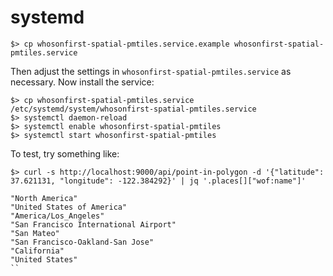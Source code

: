 # systemd

```
$> cp whosonfirst-spatial-pmtiles.service.example whosonfirst-spatial-pmtiles.service
```

Then adjust the settings in `whosonfirst-spatial-pmtiles.service` as necessary. Now install the service:

```
$> cp whosonfirst-spatial-pmtiles.service /etc/systemd/system/whosonfirst-spatial-pmtiles.service
$> systemctl daemon-reload
$> systemctl enable whosonfirst-spatial-pmtiles
$> systemctl start whosonfirst-spatial-pmtiles
```

To test, try something like:

```
$> curl -s http://localhost:9000/api/point-in-polygon -d '{"latitude": 37.621131, "longitude": -122.384292}' | jq '.places[]["wof:name"]'

"North America"
"United States of America"
"America/Los_Angeles"
"San Francisco International Airport"
"San Mateo"
"San Francisco-Oakland-San Jose"
"California"
"United States"
``
